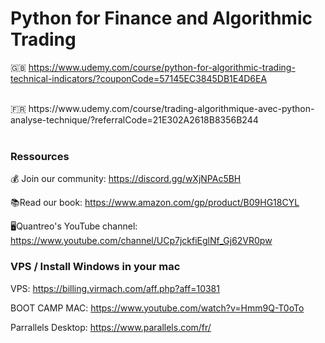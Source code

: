 # Python for Finance and Algorithmic Trading
🇬🇧 https://www.udemy.com/course/python-for-algorithmic-trading-technical-indicators/?couponCode=57145EC3845DB1E4D6EA 


<br>
🇫🇷 https://www.udemy.com/course/trading-algorithmique-avec-python-analyse-technique/?referralCode=21E302A2618B8356B244

<br>
<br>

### Ressources

💰 Join our community: https://discord.gg/wXjNPAc5BH

📚Read our book: https://www.amazon.com/gp/product/B09HG18CYL 

🖥️Quantreo's YouTube channel: https://www.youtube.com/channel/UCp7jckfiEglNf_Gj62VR0pw



### VPS / Install Windows in your mac

VPS: https://billing.virmach.com/aff.php?aff=10381

BOOT CAMP MAC: https://www.youtube.com/watch?v=Hmm9Q-T0oTo

Parrallels Desktop: https://www.parallels.com/fr/
